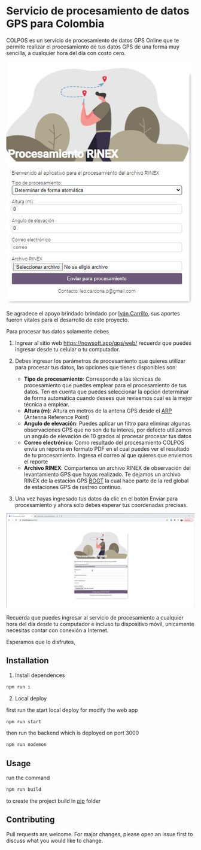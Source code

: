 # Servicio de procesamiento de datos GPS para Colombia

COLPOS es un servicio de procesamiento de datos GPS Online que te permite realizar el procesamiento de tus datos GPS de una forma muy sencilla, a cualquier hora del día con costo cero.

![COLPOS](resources/app.jpg)

Se agradece el apoyo brindado brindado por [Iván Carrillo](https://github.com/ivancvp), sus aportes fueron vitales para el desarrollo de este proyecto.

Para procesar tus datos solamente debes

1. Ingrear al sitio web https://nowsoft.app/gps/web/ recuerda que puedes ingresar desde tu celular o tu computador.

2. Debes ingresar los parámetros de procesamiento que quieres utilizar para procesar tus datos, las opciones que tienes disponibles son:
    * **Tipo de procesamiento**: Corresponde a las técnicas de procesamiento que puedes emplear para el procesamiento de tus datos. Ten en cuenta que puedes seleccionar la opción determinar de forma automática cuando desees que revisemos cual es la mejor técnica a emplear.
    * **Altura (m)**: Altura en metros de la antena GPS desde el [ARP](https://www.researchgate.net/profile/Volker_Janssen/publication/260210659/figure/fig2/AS:297233644834820@1447877431747/Antenna-reference-point-ARP-antenna-phase-centre-APC-and-its-variation-APCV.png) (Antenna Reference Point)
    * **Angulo de elevación**: Puedes aplicar un filtro para eliminar algunas observaciones GPS que no son de tu interes, por defecto utilizamos un angulo de elevación de 10 grados al procesar procesar tus datos
    * **Correo electrónico**: Como resultado del procesamiento COLPOS envia un reporte en formato PDF en el cual puedes ver el resultado de tu procesamiento. Ingresa el correo al que quieres que enviemos el reporte
    * **Archivo RINEX**: Compartenos un archivo RINEX de observación del levantamiento GPS que hayas realizado. Te dejamos un archivo RINEX de la estación GPS [BOGT](https://raw.githubusercontent.com/lacardonap/COLPOS/master/resources/bogt0590.20o) la cual hace parte de la red global de estaciones GPS de rastreo continuo.
3. Una vez hayas ingresado tus datos da clic en el botón Enviar para procesamiento y ahora solo debes esperar tus coordenadas precisas.

![Ejemplo](https://raw.githubusercontent.com/lacardonap/COLPOS/master/resources/procesamiento_gps.gif)

Recuerda que puedes ingresar al servicio de procesamiento a cualquier hora del día desde tu computador e incluso tu dispositivo móvil, unicamente necesitas contar con conexión a Internet.

Esperamos que lo disfrutes,

## Installation



1. Install dependences

```bash
npm run i
```

2. Local deploy

first run the start local deploy for modify the web app
```bash
npm run start

```

then run the backend which is deployed on port 3000

```bash
npm run nodemon

```


## Usage

run the command

```bash
npm run build

```
to create the project build in [pip](dist) folder


## Contributing
Pull requests are welcome. For major changes, please open an issue first to discuss what you would like to change.


